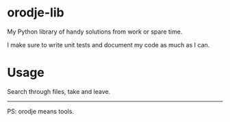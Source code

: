 # orodje-lib
My Python library of handy solutions from work or spare time.

I make sure to write unit tests and document my code as much as I can.

# Usage
Search through files, take and leave. 

---
PS: orodje means tools.

